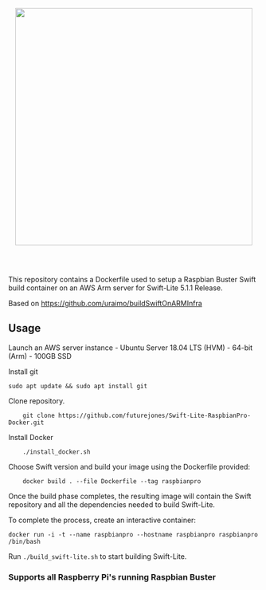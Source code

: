 <p align="center" style="margin-bottom:60px;">
<img src="https://raw.githubusercontent.com/uraimo/buildSwiftOnARMInfra/master/logo.svg?sanitize=true" width="476"/>
</p>

This repository contains a Dockerfile used to setup a Raspbian Buster Swift build container on an AWS Arm server for Swift-Lite 5.1.1 Release.

Based on https://github.com/uraimo/buildSwiftOnARMInfra


## Usage

Launch an AWS server instance - Ubuntu Server 18.04 LTS (HVM) - 64-bit (Arm) - 100GB SSD

Install git
```
sudo apt update && sudo apt install git
```

Clone repository.
```
    git clone https://github.com/futurejones/Swift-Lite-RaspbianPro-Docker.git
```
Install Docker
```
    ./install_docker.sh
```

Choose Swift version and build your image using the Dockerfile provided:

```
    docker build . --file Dockerfile --tag raspbianpro
```

Once the build phase completes, the resulting image will contain the Swift repository and all the dependencies needed to build Swift-Lite.

To complete the process, create an interactive container:

```
docker run -i -t --name raspbianpro --hostname raspbianpro raspbianpro /bin/bash
```

Run `./build_swift-lite.sh` to start building Swift-Lite.

### Supports all Raspberry Pi's running Raspbian Buster

